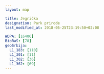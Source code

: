 ```yaml
---
layout: map

title: Jegrička
designation: Park prirode
last_modified_at: 2018-05-25T23:19:50+02:00

WDPA: [16406]
BioRaS: [78]
geoSrbija:
  L1_183: [110]
  L1_301: [11]
  L1_302: [36]
  L1_362: [69]
---
```

